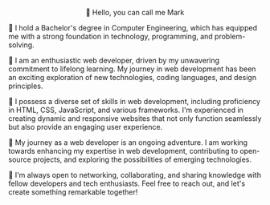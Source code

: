 <p align="center">👋 Hello, you can call me Mark</p>
<p>👀  I hold a Bachelor's degree in Computer Engineering, which has equipped me with a strong foundation in technology, programming, and problem-solving.</p>
<p>🌱 I am an enthusiastic web developer, driven by my unwavering commitment to lifelong learning. My journey in web development has been an exciting exploration of new technologies, coding languages, and design principles.</p>
<p>🔧  I possess a diverse set of skills in web development, including proficiency in HTML, CSS, JavaScript, and various frameworks. I'm experienced in creating dynamic and responsive websites that not only function seamlessly but also provide an engaging user experience.</p>
<p>🚀 My journey as a web developer is an ongoing adventure. I am working towards enhancing my expertise in web development, contributing to open-source projects, and exploring the possibilities of emerging technologies.
</p>
<p>🤝 I'm always open to networking, collaborating, and sharing knowledge with fellow developers and tech enthusiasts. Feel free to reach out, and let's create something remarkable together!
</p>

